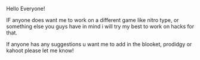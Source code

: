 Hello Everyone!


IF anyone does want me to work on a different game like nitro type, or something else you guys have in mind i will try my best to work on hacks for that.


If anyone has any suggestions u want me to add in the blooket, prodidgy or kahoot please let me know!
